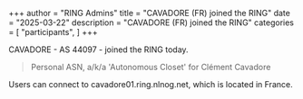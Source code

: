 +++
author = "RING Admins"
title = "CAVADORE (FR) joined the RING"
date = "2025-03-22"
description = "CAVADORE (FR) joined the RING"
categories = [
    "participants",
]
+++

CAVADORE - AS 44097 - joined the RING today.

> Personal ASN, a/k/a 'Autonomous Closet' for Clément Cavadore

Users can connect to cavadore01.ring.nlnog.net, which is located in France.
